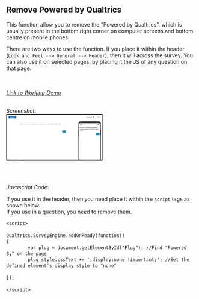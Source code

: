 ## Remove Powered by Qualtrics

This function allow you to remove the "Powered by Qualtrics", which is usually present in the bottom right corner on computer screens and bottom centre on mobile phones.

There are two ways to use the function. If you place it within the header (`Look and Feel --> General --> Header`), then it will across the survey. You can also use it on selected pages, by placing it the JS of any question on that page.

<br><br>
[*Link to Working Demo*](https://iima.au1.qualtrics.com/jfe/preview/SV_2rCRZYIQqNq0nzv/BL_50ayDWeUd6ErdeR?Q_SurveyVersionID=current) 
<br><br>

*Screenshot*:
<img src="../screenshots/removed_powered_by_qualtrics.png" title="removed_powered_by_qualtrics" alt="removed_powered_by_qualtrics" style="width:50%;display: block; border: 2px solid"/>

<br><br>

*Javascript Code*:

If you use it in the header, then you need place it within the `script` tags as shown below.  
If you use in a question, you need to remove them.

```
<script>

Qualtrics.SurveyEngine.addOnReady(function()
{
        var plug = document.getElementById("Plug"); //Find "Powered By" on the page
        plug.style.cssText += ';display:none !important;'; //Set the defined element's display style to "none"

});

</script>
```